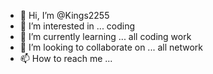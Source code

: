 - 👋 Hi, I’m @Kings2255
- 👀 I’m interested in ... coding 
- 🌱 I’m currently learning ... all coding work 
- 💞️ I’m looking to collaborate on ... all network 
- 📫 How to reach me ... 

<!---
Kings2255/Kings2255 is a ✨ special ✨ repository because its `README.md` (this file) appears on your GitHub profile.
You can click the Preview link to take a look at your changes.
--->
